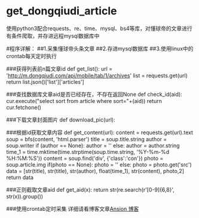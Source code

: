 # get_dongqiudi_article
使用python3配合requests、re、time、mysql、bs4等库，对懂球帝的文章进行有条件爬取，并存进远程mysql数据库中

#程序详解：
##1.采集懂球帝头条文章
##2.存进mysql数据库
##3.使用linux中的crontab每天定时执行


###获得列表前n篇文章id
    def get_list():
        url = 'http://m.dongqiudi.com/api/mobile/tab/1/archives'
        list = requests.get(url)
        return list.json()['list']['articles']
        
###查找数据库文章aid是否已经存在，不存在返回None
    def check_id(aid):
        cur.execute("select sort from article where sort="+(aid))
        return cur.fetchone()
        
###下载文章封面图片
    def download_pic(url):

###根据id获取文章内容
    def get_content(url):
        content = requests.get(url).text
        soup = bfs(content, 'html.parser')
        title = soup.title.string
        author = soup.writer
        if (author == None):
            author = ''
        else:
            author = author.string
        time_1 = time.mktime(time.strptime(soup.time.string, '%Y-%m-%d %H:%M:%S'))
        content = soup.find('div', {'class':'con'})
        photo = soup.article.img
        if(photo == None):
            photo = ''
        else:
            photo = photo.get('src')
        data = [str(title), str(title), str(author), float(time_1), str(content), photo,2]
        return data
        
###正则截取文章aid
    def get_aid(x):
        return str(re.search(r'[0-9]{6,8}', str(x)).group())

###使用crontab定时采集
详细请看博客文章[Ansion 博客](http://ansion.cc/index.php/article/page/id/341.html) 
